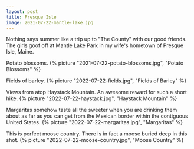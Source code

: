 ```yaml
---
layout: post
title: Presque Isle
image: 2021-07-22-mantle-lake.jpg
---
```


Nothing says summer like a trip up to "The County" with our good friends. The girls goof off at Mantle Lake Park
in my wife's hometown of Presque Isle, Maine. 

<!--more-->

Potato blossoms. 
{% picture "2021-07-22-potato-blossoms.jpg", "Potato Blossoms" %}

Fields of barley.
{% picture "2022-07-22-fields.jpg", "Fields of Barley" %}

Views from atop Haystack Mountain. An awesome reward for such a short hike. 
{% picture "2022-07-22-haystack.jpg", "Haystack Mountain" %}

Margaritas somehow taste all the sweeter when you are drinking them about as far as you can get
from the Mexican border within the contiguous United States.
{% picture "2022-07-22-margaritas.jpg", "Margaritas" %}

This is perfect moose country. There is in fact a moose buried deep in this shot. 
{% picture "2022-07-22-moose-country.jpg", "Moose Country" %}



